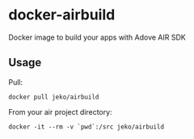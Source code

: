 docker-airbuild
===============

Docker image to build your apps with Adove AIR SDK

Usage
-----

Pull:

    docker pull jeko/airbuild

From your air project directory:

    docker -it --rm -v `pwd`:/src jeko/airbuild


